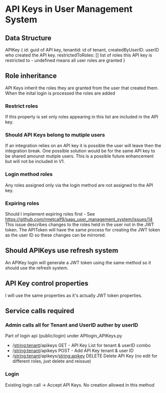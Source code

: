 # API Keys in User Management System

## Data Structure

APIKey
{
    id: guid of API key,
    tenantid: id of tenant,
    createdByUserID: userID who created the API key.
    restrictedToRoles: [] list of roles this API key is restricted to - undefined means all user roles are granted 
}

## Role inheritance
API Keys inherit the roles they are granted from the user that created them. When the inital login is processed the roles are added

### Restrict roles
If this property is set only roles appearing in this list are included in the API key.

### Should API Keys belong to mutiple users
If an integration relies on an API key it is possible the user will leave then the integration break. One possible solution would be for the same API key to be shared amounst mutiple users. This is a possible future enhancement but will not be included in V1.

### Login method roles
Any roles assigned only via the login method are not assigned to the API key.

### Expiring roles
Should I implement expiring roles first - See https://github.com/rmetcalf9/saas_user_management_system/issues/14
This issue describes changes to the roles held in the user not in the JWT token. The APIToken will have the same process for creating the JWT token as the user ID so these changes can be mirrored.

## Should APIKeys use refresh system
An APIKey login will generate a JWT token using the same method so it should use the refresh system.

## API Key control properties
I will use the same properties as it's actually JWT token properties.

## Service calls required

### Admin calls all for Tenant and UserID auther by userID 

Part of login api (public/login) under APIlogin_APIKeys.py

 - /<string:tenant>/apikeys GET - API Key List for tenant & userID combo
 - /<string:tenant>/apikeys POST - Add API Key tenant & user ID
 - /<string:tenant>/apikeys/<string:apikey> DELETE Delete API Key (no edit for different roles, just delete and reissue)

### Login
Existing login call -> Accept API Keys. No creation allowed in this method
